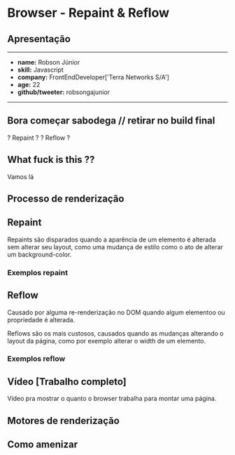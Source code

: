 # Browser - Repaint & Reflow


## Apresentação

-----------------------------------

- __name:__ Robson Júnior
- __skill:__ Javascript
- __company:__ FrontEndDeveloper['Terra Networks S/A']
- __age:__ 22
- __github/tweeter:__ robsongajunior

-----------------------------------


## Bora começar sabodega // retirar no build final

? Repaint ?
? Reflow ?


## What fuck is this ??

Vamos lá

## Processo de renderização


## Repaint
Repaints são disparados quando a aparência de um elemento é alterada sem alterar seu layout, como uma mudança de estilo como o ato de alterar um background-color.

### Exemplos repaint


## Reflow

Causado por alguma re-renderização no DOM quando algum elementoo ou propriedade é alterada.

Reflows são os mais custosos, causados quando as mudanças alterando o layout da página, como por exemplo alterar o width de um elemento.

### Exemplos reflow


## Vídeo [Trabalho completo]
Vídeo pra mostrar o quanto o browser trabalha para montar uma página.


## Motores de renderização


## Como amenizar